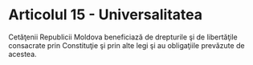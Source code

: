 # Articolul 15 - Universalitatea

Cetăţenii Republicii Moldova beneficiază de drepturile şi de libertăţile consacrate prin Constituţie şi prin alte legi şi au obligaţiile prevăzute de acestea.